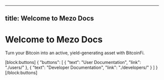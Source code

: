 ----
title: Welcome to Mezo Docs
----
# Welcome to Mezo Docs

Turn your Bitcoin into an active, yield-generating asset with BitcoinFi.

[block:buttons]
{
    "buttons": [
        {
            "text": "User Documentation",
            "link": "./users/"
        },
        {
            "text": "Developer Documentation",
            "link": "./developers/"
        }
    ]
}
[/block:buttons]
